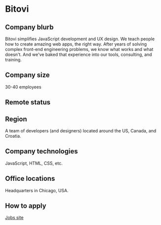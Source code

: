 # Bitovi

## Company blurb

Bitovi simplifies JavaScript development and UX design. We teach people how to create amazing web apps, the right way. After years of solving complex front-end engineering problems, we know what works and what doesn't. And we've baked that experience into our tools, consulting, and training.

## Company size

30-40 employees

## Remote status

## Region

A team of developers (and designers) located around the US, Canada, and Croatia.

## Company technologies

JavaScript, HTML, CSS, etc.

## Office locations

Headquarters in Chicago, USA.

## How to apply

[Jobs site](http://bitovi.com/jobs)
